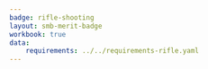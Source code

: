 ```yaml
---
badge: rifle-shooting
layout: smb-merit-badge
workbook: true
data:
    requirements: ../../requirements-rifle.yaml
---
```

